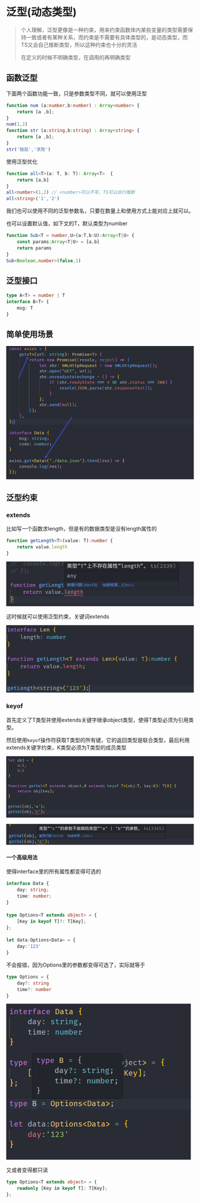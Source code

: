 # 泛型(动态类型)

> 个人理解，泛型更像是一种约束，用来约束函数体内某些变量的类型需要保持一致或者有某种关系，而约束是不需要有具体类型的，是动态类型，而TS又会自己推断类型，所以这种约束也十分的灵活
>
> 在定义的时候不明确类型，在调用的再明确类型

## 函数泛型

下面两个函数功能一致，只是参数类型不同，就可以使用泛型

```ts
function num (a:number,b:number) : Array<number> {
    return [a ,b];
}
num(1,2)
function str (a:string,b:string) : Array<string> {
    return [a ,b];
}
str('独孤','求败')
```

使用泛型优化

```ts
function all<T>(a: T, b: T): Array<T>  {
    return [a,b]
}
all<number>(1,2) // <number>可以不写，TS可以自行推断
all<string>('1','2')
```

我们也可以使用不同的泛型参数名，只要在数量上和使用方式上能对应上就可以。

也可以设置默认值，如下文的T，默认类型为number

```ts
function Sub<T = number,U>(a:T,b:U):Array<T|U> {
    const params:Array<T|U> = [a,b]
    return params
}
Sub<Boolean,number>(false,1)
```

## 泛型接口

```ts
type A<T> = number | T
interface B<T> {
    msg: T
}
```

## 简单使用场景

![image-20230621170800957](./assets/image-20230621170800957.png)

## 泛型约束

### extends

比如写一个函数求length，但是有的数据类型是没有length属性的

```ts
function getLength<T>(value: T):number {
    return value.length 
}
```

![image-20230621171227749](./assets/image-20230621171227749.png)

这时候就可以使用泛型约束，关键词extends

![image-20230621171328328](./assets/image-20230621171328328.png)

### keyof

首先定义了T类型并使用extends关键字继承object类型，使得T类型必须为引用类型。

然后使用`keyof`操作符获取T类型的所有键，它的返回类型是联合类型，最后利用extends关键字约束，K类型必须为T类型的成员类型

![image-20230621171737265](./assets/image-20230621171737265.png)

![image-20230621171746473](./assets/image-20230621171746473.png)

#### 一个高级用法

使得interface里的所有属性都变得可选的

```ts
interface Data {
	day: string;
	time: number;
}

type Options<T extends object> = {
	[Key in keyof T]?: T[Key];
};

let data:Options<Data> = {
    day:'123'
}
```

不会报错，因为Options里的参数都变得可选了，实际就等于

```ts
type Options = {
    day?: string
    time?: number
}
```

![image-20230621172631836](./assets/image-20230621172631836.png)

又或者变得都只读

```ts
type Options<T extends object> = {
	readonly [Key in keyof T]: T[Key];
};
```

